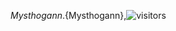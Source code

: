 ${Mysthogann}.${Mysthogann},![visitors](https://visitor-badge.glitch.me/badge?page_id=page.id&left_color=green&right_color=red)
